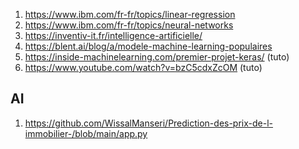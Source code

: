 
1. https://www.ibm.com/fr-fr/topics/linear-regression 
2. https://www.ibm.com/fr-fr/topics/neural-networks
3. https://inventiv-it.fr/intelligence-artificielle/
4. https://blent.ai/blog/a/modele-machine-learning-populaires
5. https://inside-machinelearning.com/premier-projet-keras/ (tuto)
6. https://www.youtube.com/watch?v=bzC5cdxZcOM (tuto)

## AI 
1. https://github.com/WissalManseri/Prediction-des-prix-de-l-immobilier-/blob/main/app.py
